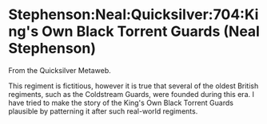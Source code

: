 
# Stephenson:Neal:Quicksilver:704:King's Own Black Torrent Guards (Neal Stephenson)

From the Quicksilver Metaweb.

This regiment is fictitious, however it is true that several of the oldest British regiments, such as the Coldstream Guards, were founded during this era. I have tried to make the story of the King's Own Black Torrent Guards plausible by patterning it after such real-world regiments.

